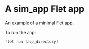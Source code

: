 # A sim_app Flet app

An example of a minimal Flet app.

To run the app:

```
flet run [app_directory]
```